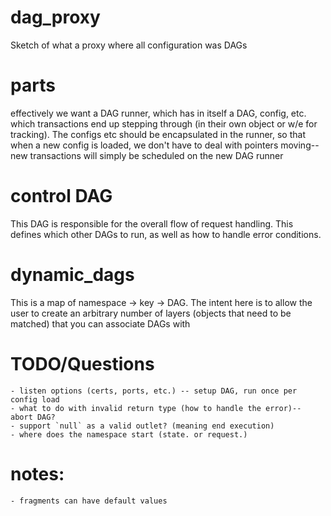 # dag_proxy
Sketch of what a proxy where all configuration was DAGs

# parts
effectively we want a DAG runner, which has in itself a DAG, config, etc. which
transactions end up stepping through (in their own object or w/e for tracking).
The configs etc should be encapsulated in the runner, so that when a new config
is loaded, we don't have to deal with pointers moving-- new transactions will
simply be scheduled on the new DAG runner

# control DAG
This DAG is responsible for the overall flow of request handling. This defines which
other DAGs to run, as well as how to handle error conditions.

# dynamic_dags
This is a map of namespace -> key -> DAG. The intent here is to allow the user
to create an arbitrary number of layers (objects that need to be matched) that
you can associate DAGs with

# TODO/Questions
    - listen options (certs, ports, etc.) -- setup DAG, run once per config load
    - what to do with invalid return type (how to handle the error)-- abort DAG?
    - support `null` as a valid outlet? (meaning end execution)
    - where does the namespace start (state. or request.)

# notes:
    - fragments can have default values
